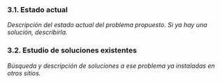 ### 3.1. Estado actual
_Descripción del estado actual del problema propuesto. Si ya hay una solución, describirla._

### 3.2. Estudio de soluciones existentes
_Búsqueda y descripción de soluciones a ese problema ya instaladas en otros sitios._